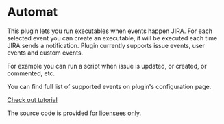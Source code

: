 # Automat
This plugin lets you run executables when events happen JIRA. For each selected event you can create an executable, it will be executed each time JIRA sends a notification. Plugin currently supports issue events, user events and custom events.

For example you can run a script when issue is updated, or created, or commented, etc.

You can find full list of supported events on plugin's configuration page.

[Check out tutorial](http://pawelniewiadomski.pl/post/45135045732/jira-events-can-execute-external-programs)

The source code is provided for [licensees only](LICENSE.md).